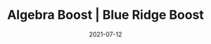 ---
date: "2021-07-12"
draft: false
title: "Algebra Boost | Blue Ridge Boost"
page_title: "Algebra Boost"
page_subtitle: "Algebra 1 and Algebra 2"
description: "This class is suitable for students who need reinforcement of classroom concepts though extra practice with typical grade-level problems."
summary: "This class is designed for students seeking reinforcement of classroom concepts through additional practice with grade-appropriate problems. <br> During a typical session, students will receive assistance with homework assignments and review concepts learned in school. As time allows, instructors will provide similar problems to further solidify understanding and boost confidence."
section: "classes"

day_tags: ["Monday"]
grade_tags: ["8th", "9th", "10th"]
subject_tags: ["Math"]

product_id: "Algebra-Boost"

payment:
  - name: "Monthly Subscription"
    price: "155"

difficulty: "Foundation Forgers"

start_date: ""
end_date: "2025-06-02"
start_time: "7:00"
end_time: "8:00"
---